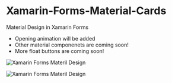 # Xamarin-Forms-Material-Cards
Material Design in Xamarin Forms

- Opening animation will be added
- Other material componenets are coming soon!
- More float buttons are coming soon!

![Xamarin Forms Materil Design](http://enisnecipoglu.com/wp-content/uploads/2017/12/materialForms.png)


![Xamarin Forms Materil Design](http://enisnecipoglu.com/wp-content/uploads/2017/12/materialForms.gif)
